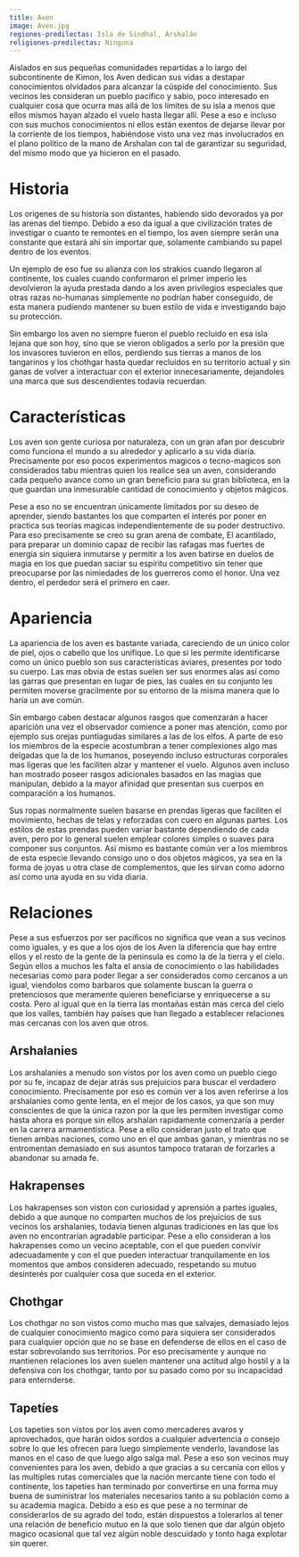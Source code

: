 ```yaml
---
title: Aven
image: Aven.jpg
regiones-predilectas: Isla de Sindhal, Arshalán
religiones-predilectas: Ninguna
---
```


Aislados en sus pequeñas comunidades repartidas a lo largo del subcontinente de Kimon, los Aven dedican sus vidas a destapar conocimientos olvidados para alcanzar la cúspide del conocimiento. Sus vecinos les consideran un pueblo pacifico y sabio, poco interesado en cualquier cosa que ocurra mas allá de los límites de su isla a menos que ellos mismos hayan alzado el vuelo hasta llegar allí. Pese a eso e incluso con sus muchos conocimientos ni ellos están exentos de dejarse llevar por la corriente de los tiempos, habiéndose visto una vez mas involucrados en el plano político de la mano de Arshalan con tal de garantizar su seguridad, del mismo modo que ya hicieron en el pasado. 

# Historia

Los origenes de su historia son distantes, habiendo sido devorados ya por las arenas del tiempo. Debido a eso da igual a que civilización trates de investigar o cuanto te remontes en el tiempo, los aven siempre serán una constante que estará ahí sin importar que, solamente cambiando su papel dentro de los eventos.  

Un ejemplo de eso fue su alianza con los strakios cuando llegaron al continente, los cuales cuando conformaron el primer imperio les devolvieron la ayuda prestada dando a los aven privilegios especiales que otras razas no-humanas simplemente no podrían haber conseguido, de esta manera pudiendo mantener su buen estilo de vida e investigando bajo su protección. 

Sin embargo los aven no siempre fueron el pueblo recluido en esa isla lejana que son hoy, sino que se vieron obligados a serlo por la presión que los invasores tuvieron en ellos, perdiendo sus tierras a manos de los tangarinos y los chothgar hasta quedar recluidos en su territorio actual y sin ganas de volver a interactuar con el exterior innecesariamente, dejandoles una marca que sus descendientes todavía recuerdan. 

# Características

Los aven son gente curiosa por naturaleza, con un gran afan por descubrir como funciona el mundo a su alrededor y aplicarlo a su vida diaria. Precisamente por eso pocos experimentos magicos o tecno-magicos son considerados tabu mientras quien los realice sea un aven, considerando cada pequeño avance como un gran beneficio para su gran biblioteca, en la que guardan una inmesurable cantidad de conocimiento y objetos mágicos. 

Pese a eso no se encuentran únicamente limitados por su deseo de aprender, siendo bastantes los que comparten el interés por poner en practica sus teorías magicas independientemente de su poder destructivo. Para eso precisamente se creo su gran arena de combate, El acantilado, para preparar un dominio capaz de recibir las rafagas mas fuertes de energía sin siquiera inmutarse y permitir a los aven batirse en duelos de magia en los que puedan saciar su espíritu competitivo sin tener que preocuparse por las nimiedades de los guerreros como el honor. Una vez dentro, el perdedor será el primero en caer. 

# Apariencia

La apariencia de los aven es bastante variada, careciendo de un único color de piel, ojos o cabello que los unifique. Lo que si les permite identificarse como un único pueblo son sus características aviares, presentes por todo su cuerpo. Las mas obvia de estas suelen ser sus enormes alas así como las garras que presentan en lugar de pies, las cuales en su conjunto les permiten moverse gracilmente por su entorno de la misma manera que lo haría un ave común. 

Sin embargo caben destacar algunos rasgos que comenzarán a hacer aparición una vez el observador comience a poner mas atención, como por ejemplo sus orejas puntiagudas similares a las de los elfos. A parte de eso los miembros de la especie acostumbran a tener complexiones algo mas delgadas que la de los humanos, poseyendo incluso estructuras corporales mas ligeras que les faciliten alzar y mantener el vuelo. Algunos aven incluso han mostrado poseer rasgos adicionales basados en las magias que manipulan, debido a la mayor afinidad que presentan sus cuerpos en comparación a los humanos. 

 Sus ropas normalmente suelen basarse en prendas ligeras que faciliten el movimiento, hechas de telas y reforzadas con cuero en algunas partes. Los estilos de estas prendas pueden variar bastante dependiendo de cada aven, pero por lo general suelen emplear colores simples o suaves para componer sus conjuntos. Así mismo es bastante común ver a los miembros de esta especie llevando consigo uno o dos objetos mágicos, ya sea en la forma de joyas u otra clase de complementos, que les sirvan como adorno así como una ayuda en su vida diaria. 

# Relaciones

Pese a sus esfuerzos por ser pacíficos no significa que vean a sus vecinos como iguales, y es que a los ojos de los Aven la diferencia que hay entre ellos y el resto de la gente de la peninsula es como la de la tierra y el cielo. Según ellos a muchos les falta el ansia de conocimiento o las habilidades necesarias como para poder llegar a ser considerados como cercanos a un igual, viendolos como barbaros que solamente buscan la guerra o pretenciosos que meramente quieren beneficiarse y enriquecerse a su costa. Pero al igual que en la tierra las montañas están mas cerca del cielo que los valles, también hay países que han llegado a establecer relaciones mas cercanas con los aven que otros. 

## Arshalanies

Los arshalanies a menudo son vistos por los aven como un pueblo ciego por su fe, incapaz de dejar atrás sus prejuicios para buscar el verdadero conocimiento. Precisamente por eso es común ver a los aven referirse a los arshalanies como gente lenta, en el mejor de los casos, ya que son muy conscientes de que la única razon por la que les permiten investigar como hasta ahora es porque sin ellos arshalan rapidamente comenzaría a perder en la carrera armamentística. Pese a ello consideran justo el trato que tienen ambas naciones, como uno en el que ambas ganan, y mientras no se entromentan demasiado en sus asuntos tampoco trataran de forzarles a abandonar su amada fe.  

## Hakrapenses

Los hakrapenses son viston con curiosidad y aprensión a partes iguales, debido a que aunque no comparten muchos de los prejuicios de sus vecinos los arshalanies, todavía tienen algunas tradiciones en las que los aven no encontrarían agradable participar. Pese a ello consideran a los hakrapenses como un vecino aceptable, con el que pueden convivir adecuadamente y con el que pueden interactuar tranquilamente en los momentos que ambos consideren adecuado, respetando su mutuo desinterés por cualquier cosa que suceda en el exterior.  

## Chothgar

Los chothgar no son vistos como mucho mas que salvajes, demasiado lejos de cualquier conocimiento magico como para siquiera ser considerados para cualquier opción que no se base en defenderse de ellos en el caso de estar sobrevolando sus territorios. Por eso precisamente y aunque no mantienen relaciones los aven suelen mantener una actitud algo hostil y a la defensiva con los chothgar, tanto por su pasado como por su incapacidad para enternderse. 

## Tapetíes

Los tapeties son vistos por los aven como mercaderes avaros y aprovechados, que harán oidos sordos a cualquier advertencia o consejo sobre lo que les ofrecen para luego simplemente venderlo, lavandose las manos en el caso de que luego algo salga mal. Pese a eso son vecinos muy convenientes para los aven, debido a que gracias a su cercanía con ellos y las multiples rutas comerciales que la nación mercante tiene con todo el continente, los tapeties han terminado por convertirse en una forma muy buena de suministrar los materiales necesarios tanto a su población como a su academia magica. Debido a eso es que pese a no terminar de considerarlos de su agrado del todo, están dispuestos a tolerarlos al tener una relación de beneficio mutuo en la que solo tienen que dar algún objeto magico ocasional que tal vez algún noble descuidado y tonto haga explotar sin querer.
